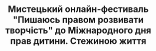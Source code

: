 ﻿---
title: Мистецький онлайн-фестиваль "Пишаюсь правом розвивати творчість" до Міжнародного дня прав дитини. Стежиною життя
---

<youtube id="qyTM9XIA0F8"></youtube>
